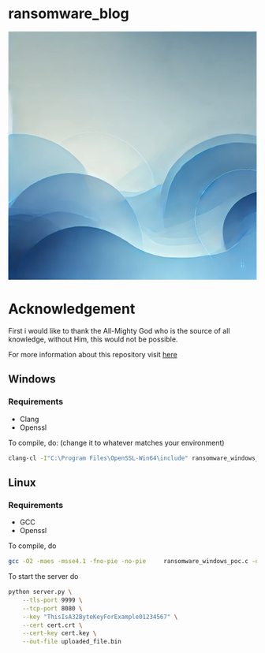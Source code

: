 # ransomware_blog

![pluto](/Images/ransom.png)

# Acknowledgement

First i would like to thank the All-Mighty God who is the source of all knowledge, without Him, this would not be possible.


For more information about this repository visit [here](www.berylliumsec.com/blog/https/wwwberylliumseccom/blog-page-url/new-post-title)

## Windows

### Requirements

- Clang
- Openssl

To compile, do: (change it to whatever matches your environment)

```bash
clang-cl -I"C:\Program Files\OpenSSL-Win64\include" ransomware_windows_poc.c /link /LIBPATH:"C:\Program Files\OpenSSL-Win64\lib\VC\x64\MD" ws2_32.lib libssl.lib libcrypto.lib
```

## Linux

### Requirements

- GCC
- Openssl

To compile, do 

```bash
gcc -O2 -maes -msse4.1 -fno-pie -no-pie     ransomware_windows_poc.c -o ransomware_windows_poc.c    -lssl -lcrypto -ldl -lpthread
```

To start the server do

```bash
python server.py \
    --tls-port 9999 \
    --tcp-port 8080 \
    --key "ThisIsA32ByteKeyForExample01234567" \
    --cert cert.crt \
    --cert-key cert.key \
    --out-file uploaded_file.bin
```